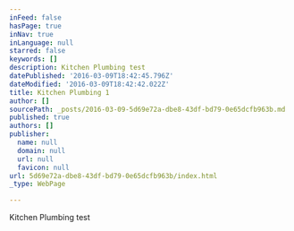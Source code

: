 ```yaml
---
inFeed: false
hasPage: true
inNav: true
inLanguage: null
starred: false
keywords: []
description: Kitchen Plumbing test
datePublished: '2016-03-09T18:42:45.796Z'
dateModified: '2016-03-09T18:42:42.022Z'
title: Kitchen Plumbing 1
author: []
sourcePath: _posts/2016-03-09-5d69e72a-dbe8-43df-bd79-0e65dcfb963b.md
published: true
authors: []
publisher:
  name: null
  domain: null
  url: null
  favicon: null
url: 5d69e72a-dbe8-43df-bd79-0e65dcfb963b/index.html
_type: WebPage

---
```

Kitchen Plumbing test